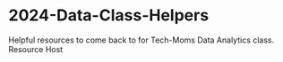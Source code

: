 # 2024-Data-Class-Helpers
Helpful resources to come back to for Tech-Moms Data Analytics class. 
Resource Host
